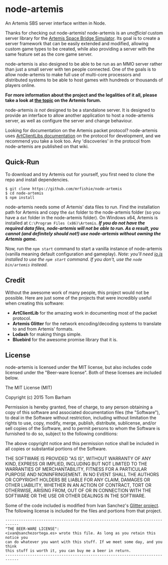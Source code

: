 # node-artemis
An Artemis SBS server interface written in Node.

Thanks for checking out node-artemis! node-artemis is an _unofficial_ custom server library for the [Artemis Space Bridge Simulator](http://www.artemis.eochu.com/).
Its goal is to create a server framework that can be easily extended and modified, allowing custom game types to be created,
while also providing a server with the same feature set as the core game server.

node-artemis is also designed to be able to be run as an MMO server rather than just a small server with ten people connected. One of the goals
is to allow node-artemis to make full use of multi-core processors and distributed systems to be able to host games with hundreds or thousands
of players online.

**For more information about the project and the legalities of it all, please take a look at [the topic](http://artemis.forumchitchat.com/post/7373218) on the Artemis forum.**

node-artemis _is not_ designed to be a standalone server. It is designed to provide an interface to allow another application to host a node-artemis server, as well as configure the server and change behaviour.

Looking for documentation on the Artemis packet protocol? node-artemis uses [ArtClientLibs documentation](https://github.com/rjwut/ArtClientLib/wiki/Artemis-Packet-Protocol)
on the protocol for development, and we recommend you take a look too. Any 'discoveries' in the protocol from node-artemis are published on that wiki.

## Quick-Run

To download and try Artemis out for yourself, you first need to clone the repo and install dependencies.

```
$ git clone https://github.com/mrfishie/node-artemis
$ cd node-artemis
$ npm install
```

node-artemis needs some of Artemis' data files to run. Find the installation path for Artemis and copy the `dat` folder to the node-artemis folder (so you have a `dat` folder in the node-artemis folder). On Windows x64, Artemis is installed at `C:\Program Files (x86)\Artemis`. **_If you do not have the required data files, node-artemis will not be able to run. As a result, you cannot (and definitely should not!) use node-artemis without owning the Artemis game._**

Now, run the `npm start` command to start a vanilla instance of node-artemis (vanilla meaning default configuration and
gameplay). _Note: you'll need [io.js](http://iojs.org/) installed to use the `npm start` command. If you don't, use the `node bin/artemis` instead._

## Credit

Without the awesome work of many people, this project would not be possible. Here are just some of the projects that were incredibly useful when creating this software:

 - **ArtClientLib** for the amazing work in documenting most of the packet protocol.
 - **Artemis Glitter** for the network encoding/decoding systems to translate to and from Artemis' formats.
 - **Lodash** for making things simple.
 - **Bluebird** for the awesome promise library that it is.

## License

node-artemis is licensed under the MIT license, but also includes code licensed under the "Beer-ware license". Both of these licenses are included below.

The MIT License (MIT)

Copyright (c) 2015 Tom Barham

Permission is hereby granted, free of charge, to any person obtaining a copy
of this software and associated documentation files (the "Software"), to deal
in the Software without restriction, including without limitation the rights
to use, copy, modify, merge, publish, distribute, sublicense, and/or sell
copies of the Software, and to permit persons to whom the Software is
furnished to do so, subject to the following conditions:

The above copyright notice and this permission notice shall be included in
all copies or substantial portions of the Software.

THE SOFTWARE IS PROVIDED "AS IS", WITHOUT WARRANTY OF ANY KIND, EXPRESS OR
IMPLIED, INCLUDING BUT NOT LIMITED TO THE WARRANTIES OF MERCHANTABILITY,
FITNESS FOR A PARTICULAR PURPOSE AND NONINFRINGEMENT. IN NO EVENT SHALL THE
AUTHORS OR COPYRIGHT HOLDERS BE LIABLE FOR ANY CLAIM, DAMAGES OR OTHER
LIABILITY, WHETHER IN AN ACTION OF CONTRACT, TORT OR OTHERWISE, ARISING FROM,
OUT OF OR IN CONNECTION WITH THE SOFTWARE OR THE USE OR OTHER DEALINGS IN
THE SOFTWARE.



Some of the code included is modified from Ivan Sanchez's [Glitter project](https://github.com/IvanSanchez/artemis-glitter). The following
license is included for the files and portions from that project.

```
----------------------------------------------------------------------------
"THE BEER-WARE LICENSE":
<ivan@sanchezortega.es> wrote this file. As long as you retain this notice you
can do whatever you want with this stuff. If we meet some day, and you think
this stuff is worth it, you can buy me a beer in return.
----------------------------------------------------------------------------
```
